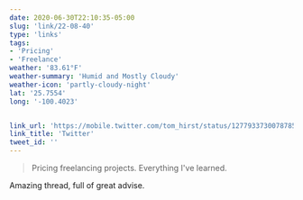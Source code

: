 ```yaml
---
date: 2020-06-30T22:10:35-05:00
slug: 'link/22-08-40'
type: 'links'
tags:
- 'Pricing'
- 'Freelance'
weather: '83.61°F'
weather-summary: 'Humid and Mostly Cloudy'
weather-icon: 'partly-cloudy-night'
lat: '25.7554'
long: '-100.4023'


link_url: 'https://mobile.twitter.com/tom_hirst/status/1277933730078785537'
link_title: 'Twitter'
tweet_id: ''
---
```

> Pricing freelancing projects. 
Everything I've learned.

Amazing thread, full of great advise. 

 
